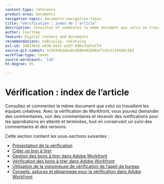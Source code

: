 ```yaml
---
content-type: reference
product-area: documents
navigation-topic: documents-navigation-topic
title: "Vérification : index de l’article"
description: Consultez et commentez le même document que celui où travaillent les équipes créatives. Avec la vérification de Workfront, vous pouvez demander des commentaires, voir des commentaires et recevoir des notifications pour les approbations en attente et terminées, tout en conservant un suivi des commentaires et des versions.
author: Courtney
feature: Digital Content and Documents
recommendations: noDisplay, noCatalog
exl-id: 34814016-e030-4e21-a597-686c4107eff4
source-git-commit: a1569362dee8cd686a91698af3c9c217e920c263
workflow-type: tm+mt
source-wordcount: '116'
ht-degree: 0%

---
```


# Vérification : index de l’article

Consultez et commentez le même document que celui où travaillent les équipes créatives. Avec la vérification de Workfront, vous pouvez demander des commentaires, voir des commentaires et recevoir des notifications pour les approbations en attente et terminées, tout en conservant un suivi des commentaires et des versions.

Cette section contient les sous-sections suivantes :

* [Présentation de la vérification](../../review-and-approve-work/proofing/proofing-overview/proofing-basics.md)
* [Créer un bon à tirer](../../review-and-approve-work/proofing/creating-proofs-within-workfront/create-proofs--in-wf.md)
* [Gestion des bons à tirer dans Adobe Workfront](../../review-and-approve-work/proofing/managing-proofs-within-workfront/manage-proofs-in-wf.md)
* [Vérification des bons à tirer dans Adobe Workfront](../../review-and-approve-work/proofing/reviewing-proofs-within-workfront/review-proofs-in-wf.md)
* [Utilisation de la visionneuse de vérification de l’appli de bureau](/help/quicksilver/review-and-approve-work/proofing/use-the-desktop-proofing-viewer/use-desktop-proofing-viewer.md)
* [Conseils, astuces et dépannage pour la vérification dans Adobe Workfront](../../review-and-approve-work/proofing/tips-tricks-and-troubleshooting/tips-tricks-troubleshooting-proofing.md)
